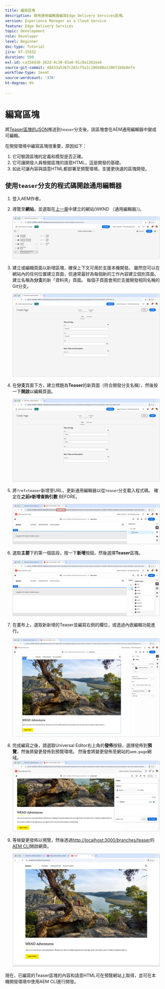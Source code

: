 ```yaml
---
title: 編寫區塊
description: 使用通用編輯器編寫Edge Delivery Services區塊。
version: Experience Manager as a Cloud Service
feature: Edge Delivery Services
topic: Development
role: Developer
level: Beginner
doc-type: Tutorial
jira: KT-15832
duration: 500
exl-id: ca356d38-262d-4c30-83a0-01c8a1381ee6
source-git-commit: 48433a5367c281cf5a1c106b08a1306f1b0e8ef4
workflow-type: tm+mt
source-wordcount: '376'
ht-degree: 0%

---
```


# 編寫區塊

將[Teaser區塊的JSON](./5-new-block.md)推送到`teaser`分支後，該區塊會在AEM通用編輯器中變成可編輯。

在開發環境中編寫區塊很重要，原因如下：

1. 它可驗證區塊的定義和模型是否正確。
1. 它可讓開發人員檢閱區塊的語意HTML，這是開發的基礎。
1. 如此可讓內容與語意HTML都部署至預覽環境，支援更快速的區塊開發。

## 使用`teaser`分支的程式碼開啟通用編輯器

1. 登入AEM作者。
2. 導覽至&#x200B;**網站**，並選取在[上一章](./2-new-aem-site.md)中建立的網站(WKND （通用編輯器）)。

   ![AEM Sites](./assets/6-author-block/open-new-site.png)

3. 建立或編輯頁面以新增區塊，確保上下文可用於支援本機開發。 雖然您可以在網站內的任何位置建立頁面，但通常最好為每個新的工作內容建立個別頁面。 建立名稱為&#x200B;**分支**&#x200B;的新「資料夾」頁面。 每個子頁面會用於支援開發相同名稱的Git分支。

   ![AEM Sites — 建立分支頁面](./assets/6-author-block/branches-page-3.png)

4. 在&#x200B;**分支**&#x200B;頁面下方，建立標題為&#x200B;**Teaser**&#x200B;的新頁面（符合開發分支名稱），然後按一下&#x200B;**開啟**&#x200B;以編輯頁面。

   ![AEM Sites — 建立Teaser頁面](./assets/6-author-block/teaser-page-3.png)

5. 將`?ref=teaser`新增至URL，更新通用編輯器以從`teaser`分支載入程式碼。 確定在&#x200B;**之前`#`新增查詢引數** BEFORE。

   ![通用編輯器 — 選取Teaser分支](./assets/6-author-block/select-branch.png)

6. 選取&#x200B;**主要**&#x200B;下的第一個區段，按一下&#x200B;**新增**&#x200B;按鈕，然後選擇&#x200B;**Teaser**&#x200B;區塊。

   ![通用編輯器 — 新增區塊](./assets/6-author-block/add-teaser-2.png)

7. 在畫布上，選取新新增的Teaser並編寫右側的欄位，或透過內嵌編輯功能進行。

   ![通用編輯器 — 作者區塊](./assets/6-author-block/author-block.png)

8. 完成編寫之後，請選取Universal Editor右上角的&#x200B;**發佈**&#x200B;按鈕，選擇發佈到&#x200B;**預覽**，然後將變更發佈到預覽環境。 然後會將變更發佈至網站的`aem.page`網域。
   ![AEM Sites — 發佈或預覽](./assets/6-author-block/publish-to-preview.png)

9. 等候變更發佈以預覽，然後透過[http://localhost:3000/branches/teaser](http://localhost:3000/branches/teaser)的[AEM CLI](./3-local-development-environment.md#install-the-aem-cli)開啟網頁。

   ![本機網站 — 重新整理](./assets/6-author-block/preview.png)

現在，已編寫的Teaser區塊的內容和語意HTML可在預覽網站上取得，並可在本機開發環境中使用AEM CLI進行開發。
